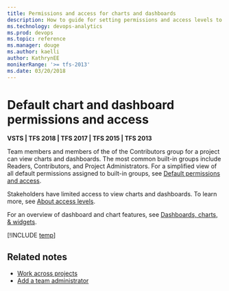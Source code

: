 ```yaml
---
title: Permissions and access for charts and dashboards
description: How to guide for setting permissions and access levels to support work tracking tasks (VSTS and TFS)
ms.technology: devops-analytics
ms.prod: devops
ms.topic: reference
ms.manager: douge
ms.author: kaelliauthor: KathrynEE
monikerRange: '>= tfs-2013'
ms.date: 03/20/2018
---
```


# Default chart and dashboard permissions and access   

**VSTS | TFS 2018 | TFS 2017 | TFS 2015 | TFS 2013**

Team members and members of the of the Contributors group for a project can view charts and dashboards. The most common built-in groups include Readers, Contributors, and Project Administrators. For a simplified view of all default permissions assigned to built-in groups, see [Default permissions and access](../../organizations/security/permissions-access.md).  

Stakeholders have limited access to view charts and dashboards. To learn more, see [About access levels](../../organizations/security/access-levels.md).

For an overview of dashboard and chart features, see [Dashboards, charts, & widgets](overview.md). 

[!INCLUDE [temp](../../organizations/security/_shared/report.md)]


## Related notes

- [Work across projects](../../project/navigation/work-across-projects.md)
- [Add a team administrator](../../work/scale/add-team-administrator.md) 